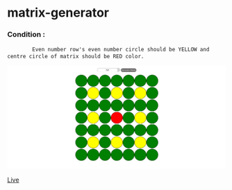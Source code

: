 # matrix-generator

### Condition : 
            Even number row's even number circle should be YELLOW and centre circle of matrix should be RED color.

<img src="matrix.png" />

<a href="https://saifulshihab.github.io/matrix-generator/" class="btn btn-secondary btn-sm" target="_blank">Live</a>
